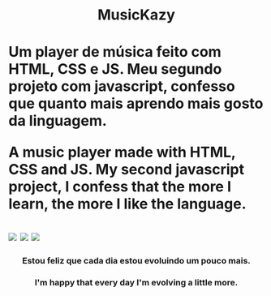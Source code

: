 <h1 align=center>MusicKazy<h1>
<p>Um player de música feito com HTML, CSS e JS. Meu segundo projeto com javascript, confesso que quanto mais aprendo mais gosto da linguagem.
<p>A music player made with HTML, CSS and JS. My second javascript project, I confess that the more I learn, the more I like the language.</p>
<img align=center src=images/print.jpg>
<img align=center src=images/print2.jpg>
<img align=center src=images/print3.jpg>
<h3 align=center>Estou feliz que cada dia estou evoluindo um pouco mais.</h3>
<h3 align=center>I'm happy that every day I'm evolving a little more.</h3>
